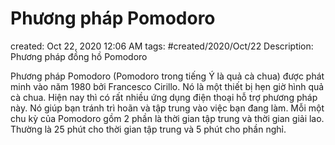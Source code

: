 # Phương pháp Pomodoro

created: Oct 22, 2020 12:06 AM
tags: #created/2020/Oct/22
Description: Phương pháp đồng hồ Pomodoro

Phương pháp Pomodoro (Pomodoro trong tiếng Ý là quả cà chua) được phát minh vào năm 1980 bởi Francesco Cirillo. Nó là một thiết bị hẹn giờ hình quả cà chua. Hiện nay thì có rất nhiều ứng dụng điện thoại hỗ trợ phương pháp này. Nó giúp bạn tránh trì hoãn và tập trung vào việc bạn đang làm. Mỗi một chu kỳ của Pomodoro gồm 2 phần là thời gian tập trung và thời gian giải lao. Thường là 25 phút cho thời gian tập trung và 5 phút cho phần nghỉ.